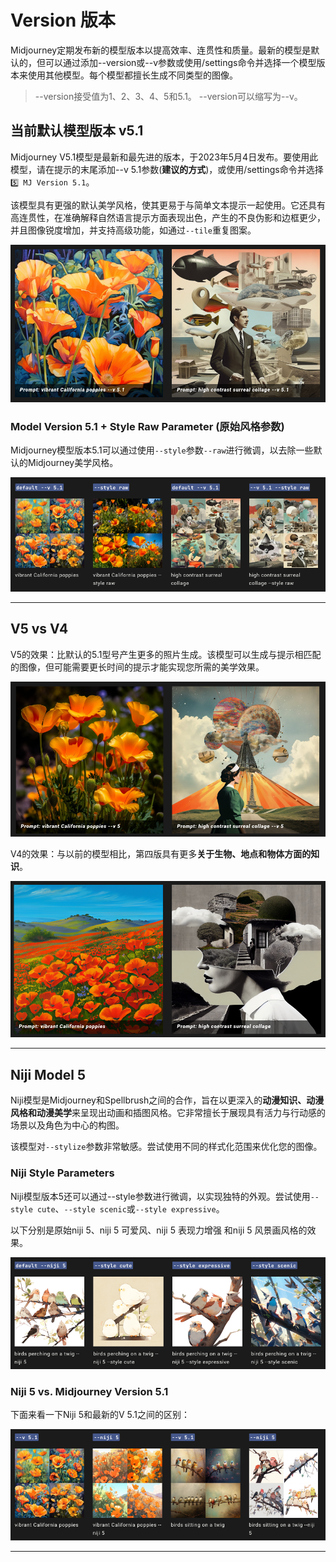 # Version 版本


Midjourney定期发布新的模型版本以提高效率、连贯性和质量。最新的模型是默认的，但可以通过添加--version或--v参数或使用/settings命令并选择一个模型版本来使用其他模型。每个模型都擅长生成不同类型的图像。

> --version接受值为1、2、3、4、5和5.1。
> --version可以缩写为--v。

## 当前默认模型版本 v5.1

Midjourney V5.1模型是最新和最先进的版本，于2023年5月4日发布。要使用此模型，请在提示的末尾添加--v 5.1参数(**建议的方式**)，或使用/settings命令并选择`5️⃣ MJ Version 5.1`。

该模型具有更强的默认美学风格，使其更易于与简单文本提示一起使用。它还具有高连贯性，在准确解释自然语言提示方面表现出色，产生的不良伪影和边框更少，并且图像锐度增加，并支持高级功能，如通过`--tile`重复图案。

![version_p0](../images/base/version/version_51_p0.png)


### Model Version 5.1 + Style Raw Parameter (原始风格参数) 

Midjourney模型版本5.1可以通过使用`--style`参数`--raw`进行微调，以去除一些默认的Midjourney美学风格。

![version_p1](../images/base/version/version_p1.png)

------

## V5 vs  V4

V5的效果：比默认的5.1型号产生更多的照片生成。该模型可以生成与提示相匹配的图像，但可能需要更长时间的提示才能实现您所需的美学效果。

![version_51_v5](../images/base/version/version_51_v5.png)

V4的效果：与以前的模型相比，第四版具有更多**关于生物、地点和物体方面的知识**。

![version_51_v4](../images/base/version/version_51_v4.png)



------

## Niji Model 5

Niji模型是Midjourney和Spellbrush之间的合作，旨在以更深入的**动漫知识、动漫风格和动漫美学**来呈现出动画和插图风格。它非常擅长于展现具有活力与行动感的场景以及角色为中心的构图。

该模型对`--stylize`参数非常敏感。尝试使用不同的样式化范围来优化您的图像。

### Niji Style Parameters

Niji模型版本5还可以通过--style参数进行微调，以实现独特的外观。尝试使用`--style cute`、`--style scenic`或`--style expressive`。

以下分别是原始niji 5、niji 5 可爱风、niji 5 表现力增强 和niji 5 风景画风格的效果。

![version_51_niji](../images/base/version/version_51_niji.png)

### Niji 5 vs. Midjourney Version 5.1

下面来看一下Niji 5和最新的V 5.1之间的区别：

![version_51_nijivsv51](../images/base/version/version_51_nijivsv51.png)

------

